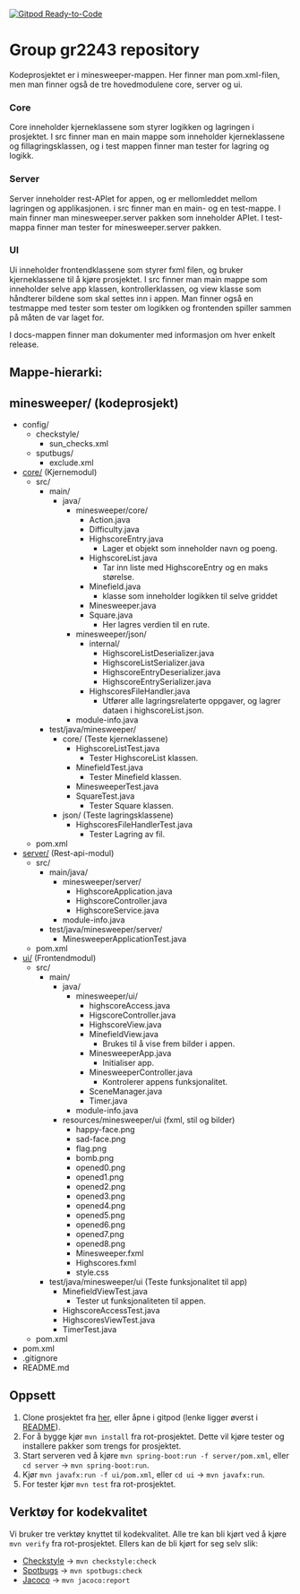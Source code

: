 [![Gitpod Ready-to-Code](https://img.shields.io/badge/Gitpod-Ready--to--Code-blue?logo=gitpod)](https://gitpod.stud.ntnu.no/#https://gitlab.stud.idi.ntnu.no/it1901/groups-2022/gr2243/gr2243) 

# Group gr2243 repository 

Kodeprosjektet er i minesweeper-mappen. Her finner man pom.xml-filen, men man finner også de tre hovedmodulene core, server og ui. 

### Core
Core inneholder kjerneklassene som styrer logikken og lagringen i prosjektet. I src finner man en main mappe som inneholder kjerneklassene og fillagringsklassen, og i test mappen finner man tester for lagring og logikk.

### Server
Server inneholder rest-APIet for appen, og er mellomleddet mellom lagringen og applikasjonen. i src finner man en main- og en test-mappe. I main finner man minesweeper.server pakken som inneholder APIet. I test-mappa finner man tester for minesweeper.server pakken.

### UI
Ui inneholder frontendklassene som styrer fxml filen, og bruker kjerneklassene til å kjøre prosjektet. I src finner man main mappe som inneholder selve app klassen, kontrollerklassen, og view klasse som håndterer bildene som skal settes inn i appen. Man finner også en testmappe med tester som tester om logikken og frontenden spiller sammen på måten de var laget for.

I docs-mappen finner man dokumenter med informasjon om hver enkelt release. 

## Mappe-hierarki:
minesweeper/ (kodeprosjekt)
-
- config/
    - checkstyle/
        - sun_checks.xml
    - sputbugs/
        - exclude.xml
- [core/](/minesweeper/core/) (Kjernemodul)
    - src/
        - main/
            - java/
                - minesweeper/core/
                    - Action.java
                    - Difficulty.java
                    - HighscoreEntry.java
                        - Lager et objekt som inneholder navn og poeng.
                    - HighscoreList.java
                        - Tar inn liste med HighscoreEntry og en maks størelse.
                    - Minefield.java
                        - klasse som inneholder logikken til selve griddet
                    - Minesweeper.java
                    - Square.java
                        - Her lagres verdien til en rute.
                - minesweeper/json/
                    - internal/
                        - HighscoreListDeserializer.java
                        - HighscoreListSerializer.java
                        - HighscoreEntryDeserializer.java
                        - HighscoreEntrySerializer.java
                    - HighscoresFileHandler.java
                        - Utfører alle lagringsrelaterte oppgaver, og lagrer dataen i highscoreList.json.
                - module-info.java
        - test/java/minesweeper/
            - core/ (Teste kjerneklassene)
                - HighscoreListTest.java
                    - Tester HighscoreList klassen.
                - MinefieldTest.java
                    - Tester Minefield klassen.
                - MinesweeperTest.java
                - SquareTest.java
                    - Tester Square klassen.
            - json/ (Teste lagringsklassene)
                - HighscoresFileHandlerTest.java
                    - Tester Lagring av fil.
    - pom.xml
- [server/](/minesweeper/server/) (Rest-api-modul)
    - src/
        - main/java/
            - minesweeper/server/
                - HighscoreApplication.java
                - HighscoreController.java
                - HighscoreService.java
            - module-info.java
        - test/java/minesweeper/server/
            - MinesweeperApplicationTest.java
    - pom.xml
- [ui/](/minesweeper/ui/) (Frontendmodul)
    - src/
        - main/
            - java/
                - minesweeper/ui/
                    - highscoreAccess.java
                    - HigscoreController.java
                    - HighscoreView.java
                    - MinefieldView.java
                        - Brukes til å vise frem bilder i appen.
                    - MinesweeperApp.java
                        - Initialiser app.
                    - MinesweeperController.java
                        - Kontrolerer appens funksjonalitet.
                    - SceneManager.java
                    - Timer.java
                - module-info.java
            - resources/minesweeper/ui (fxml, stil og bilder)
                - happy-face.png
                - sad-face.png
                - flag.png
                - bomb.png
                - opened0.png
                - opened1.png
                - opened2.png
                - opened3.png
                - opened4.png
                - opened5.png
                - opened6.png
                - opened7.png
                - opened8.png
                - Minesweeper.fxml
                - Highscores.fxml
                - style.css
        - test/java/minesweeper/ui (Teste funksjonalitet til app)
            - MinefieldViewTest.java
                - Tester ut funksjonaliteten til appen.
            - HighscoreAccessTest.java
            - HighscoresViewTest.java
            - TimerTest.java
    - pom.xml
- pom.xml
- .gitignore
- README.md

## Oppsett
1. Clone prosjektet fra [her](https://gitlab.stud.idi.ntnu.no/it1901/groups-2022/gr2243/gr2243.git), eller åpne i gitpod (lenke ligger øverst i [README](README.md)).
2. For å bygge kjør `mvn install` fra rot-prosjektet. Dette vil kjøre tester og installere pakker som trengs for prosjektet.
3. Start serveren ved å kjøre `mvn spring-boot:run -f server/pom.xml`, eller `cd server` -> `mvn spring-boot:run`.
4. Kjør `mvn javafx:run -f ui/pom.xml`, eller `cd ui` -> `mvn javafx:run`.
5. For tester kjør `mvn test` fra rot-prosjektet.

## Verktøy for kodekvalitet
Vi bruker tre verktøy knyttet til kodekvalitet. Alle tre kan bli kjørt ved å kjøre `mvn verify` fra rot-prosjektet.
Ellers kan de bli kjørt for seg selv slik:
- [Checkstyle](https://checkstyle.sourceforge.io) -> `mvn checkstyle:check`
- [Spotbugs](https://spotbugs.github.io) -> `mvn spotbugs:check`
- [Jacoco](https://www.jacoco.org) -> `mvn jacoco:report`
